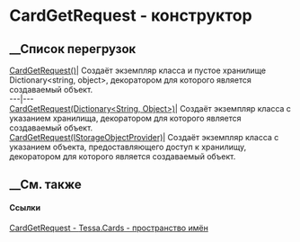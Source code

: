 # CardGetRequest - конструктор
##  __Список перегрузок
[CardGetRequest()](M_Tessa_Cards_CardGetRequest__ctor.htm)|  Создаёт экземпляр
класса и пустое хранилище Dictionary<string, object>, декоратором для которого
является создаваемый объект.  
---|---  
[CardGetRequest(Dictionary<String,
Object>)](M_Tessa_Cards_CardGetRequest__ctor_1.htm)| Создаёт экземпляр класса
с указанием хранилища, декоратором для которого является создаваемый объект.  
[CardGetRequest(IStorageObjectProvider)](M_Tessa_Cards_CardGetRequest__ctor_2.htm)|
Создаёт экземпляр класса с указанием объекта, предоставляющего доступ к
хранилищу, декоратором для которого является создаваемый объект.  
## __См. также
#### Ссылки
[CardGetRequest - ](T_Tessa_Cards_CardGetRequest.htm)
[Tessa.Cards - пространство имён](N_Tessa_Cards.htm)
